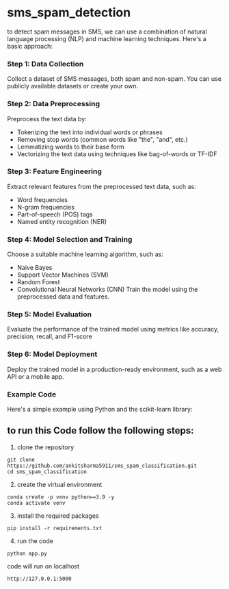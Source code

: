 # sms_spam_detection

to detect spam messages in SMS, we can use a combination of natural language processing (NLP) and
machine learning techniques. Here's a basic approach:
### Step 1: Data Collection
Collect a dataset of SMS messages, both spam and non-spam. You can use publicly available datasets
or create your own.
### Step 2: Data Preprocessing
Preprocess the text data by:
* Tokenizing the text into individual words or phrases
* Removing stop words (common words like "the", "and", etc.)
* Lemmatizing words to their base form
* Vectorizing the text data using techniques like bag-of-words or TF-IDF
### Step 3: Feature Engineering
Extract relevant features from the preprocessed text data, such as:
* Word frequencies
* N-gram frequencies
* Part-of-speech (POS) tags
* Named entity recognition (NER)
### Step 4: Model Selection and Training
Choose a suitable machine learning algorithm, such as:
* Naive Bayes
* Support Vector Machines (SVM)
* Random Forest
* Convolutional Neural Networks (CNN)
Train the model using the preprocessed data and features.
### Step 5: Model Evaluation
Evaluate the performance of the trained model using metrics like
accuracy, precision, recall, and F1-score
### Step 6: Model Deployment
Deploy the trained model in a production-ready environment, such as a web API or a mobile app.
### Example Code
Here's a simple example using Python and the scikit-learn library:


## to run this Code follow the following steps:
1. clone the repository
```
git clone https://github.com/ankitsharma5911/sms_spam_classification.git
cd sms_spam_classification
```

2. create the virtual environment

```
conda create -p venv python==3.9 -y
conda activate venv
```

3. install the required packages
```
pip install -r requirements.txt
```

4. run the code
```
python app.py
```
code will run on localhost
```
http://127.0.0.1:5000
```
